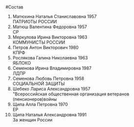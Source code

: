 #Состав
1. Матюхина Наталья Станиславовна 1957   
    ПАТРИОТЫ РОССИИ
2. Матюш Валентина Федоровна 1957   
    СР
3. Меркулова Ирина Викторовна 1963   
    КОММУНИСТЫ РОССИИ
4. Петров Антон Викторович 1980   
    КПРФ
5. Рослякова Галина Николаевна 1963   
    ЯБЛОКО
6. Семенова Ирина Владимировна 1987   
    ЛДПР
7. Семенова Любовь Петровна 1958   
    СОЦИАЛЬНОЙ ЗАЩИТЫ
8. Шебеко Лариса Александровна 1957   
    "Всероссийская общественная организация ветеранов (пенсионеров)войны
9. Щипа Алла Петровна 1970   
    ЕР
10. Щипа Наталья Александровна 1991   
    За женщин России
